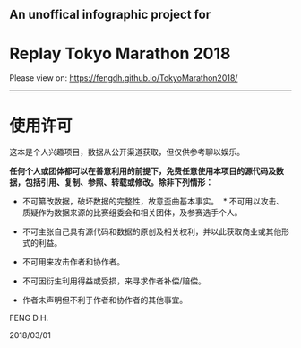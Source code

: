 ## An unoffical infographic project for 
# Replay Tokyo Marathon 2018

Please view on: https://fengdh.github.io/TokyoMarathon2018/


--------
# 使用许可
这本是个人兴趣项目，数据从公开渠道获取，但仅供参考聊以娱乐。

**任何个人或团体都可以在善意利用的前提下，免费任意使用本项目的源代码及数据，包括引用、复制、参照、转载或修改。除非下列情形：**
  * 不可纂改数据，破坏数据的完整性，故意歪曲基本事实。
  * 不可用以攻击、质疑作为数据来源的比赛组委会和相关团体，及参赛选手个人。
  * 不可主张自己具有源代码和数据的原创及相关权利，并以此获取商业或其他形式的利益。
  * 不可用来攻击作者和协作者。

  * 不可因衍生利用得益或受损，来寻求作者补偿/赔偿。
  * 作者未声明但不利于作者和协作者的其他事宜。

FENG D.H.

2018/03/01
